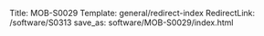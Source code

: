 Title: MOB-S0029
Template: general/redirect-index
RedirectLink: /software/S0313
save_as: software/MOB-S0029/index.html